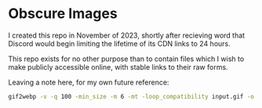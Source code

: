 # Obscure Images

I created this repo in November of 2023, shortly after recieving word that Discord would begin limiting the lifetime of its CDN links to 24 hours.

This repo exists for no other purpose than to contain files which I wish to make publicly accessible online, with stable links to their raw forms.

Leaving a note here, for my own future reference:
```sh
gif2webp -v -q 100 -min_size -m 6 -mt -loop_compatibility input.gif -o output.webp
```